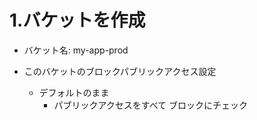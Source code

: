 # 1.バケットを作成

- バケット名: my-app-prod

- このバケットのブロックパブリックアクセス設定
  - デフォルトのまま
    - パブリックアクセスをすべて ブロックにチェック
